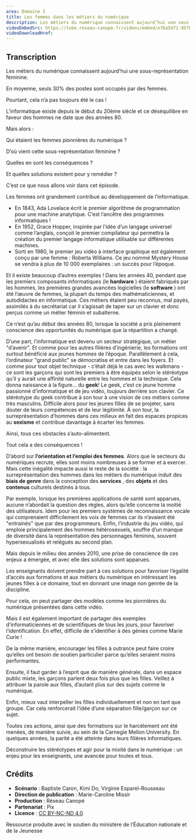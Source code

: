 ```yaml
---
area: Domaine 5
title: Les femmes dans les métiers du numérique
description: Les métiers du numérique connaissent aujourd’hui une sous-représentation féminine. Pourtant, cela n’a pas toujours été le cas ! Mais alors, qui étaient les femmes pionnières du numérique ? D’où vient cette sous-représentation féminine ? Quelles en sont les conséquences ? Et quelles solutions existent pour y remédier ?
videoEmbedSrc: https://tube.reseau-canope.fr/videos/embed/e76a5d71-95fb-4ed4-bc2e-af6c4dc47209
videoDownloadHref: 
---
```


## Transcription

Les métiers du numérique connaissent aujourd’hui une sous-représentation féminine.

En moyenne, seuls 30% des postes sont occupés par des femmes.

Pourtant, cela n’a pas toujours été le cas !

L’informatique existe depuis le début du 20ème siècle et ce déséquilibre en faveur des hommes ne date que des années 80.

Mais alors :

Qui étaient les femmes pionnières du numérique ?

D’où vient cette sous-représentation féminine ?

Quelles en sont les conséquences ?

Et quelles solutions existent pour y remédier ?

C’est ce que nous allons voir dans cet épisode.

Les femmes ont grandement contribué au développement de l’informatique.

- En 1843, Ada Lovelace écrit le premier algorithme de programmation pour une machine analytique. C’est l’ancêtre des programmes informatiques !
- En 1952, Grace Hopper, inspirée par l’idée d’un langage universel comme l’anglais, conçoit le premier compilateur qui permettra la création du premier langage informatique utilisable sur différentes machines.
- Sorti en 1980, le premier jeu vidéo à interface graphique est également conçu par une femme : Roberta Williams. Ce jeu nommé Mystery House se vendra à plus de 10 000 exemplaires : un succès pour l’époque.

Et il existe beaucoup d’autres exemples ! Dans les années 40, pendant que les premiers composants informatiques (le **hardware** ) étaient fabriqués par les hommes, les premières grandes avancées logicielles (le **software** ) ont été l’œuvre de femmes, la plupart du temps des mathématiciennes, et autodidactes en informatique. Ces métiers étaient peu reconnus, mal payés, assimilés à du secrétariat car il s’agissait de taper sur un clavier et donc perçus comme un métier féminin et subalterne.

Ce n’est qu’au début des années 80, lorsque la société a pris pleinement conscience des opportunités du numérique que la répartition a changé.

D’une part, l’informatique est devenu un secteur stratégique, un métier "d’avenir". Et comme pour les autres filières d’ingénierie, les formations ont surtout bénéficié aux jeunes hommes de l’époque. Parallèlement à cela, l’ordinateur "grand public" se démocratise et entre dans les foyers. Et comme pour tout objet technique - c’était déjà le cas avec les walkmans - ce sont les garçons qui sont les premiers à être équipés selon le stéréotype qu’il y aurait une affinité naturelle entre les hommes et la technique. Cela donna naissance à la figure… du **geek**! Le geek, c’est ce jeune homme passionné d’informatique et de jeu vidéo, toujours derrière son clavier. Ce stéréotype du geek contribue à son tour à une vision de ces métiers comme très masculins. Difficile alors pour les jeunes filles de se projeter, sans douter de leurs compétences et de leur légitimité. À son tour, la surreprésentation d’hommes dans ces milieux en fait des espaces propices au **sexisme** et contribue davantage à écarter les femmes.

Ainsi, tous ces obstacles s’auto-alimentent.

Tout cela a des conséquences !

D’abord sur **l’orientation et l’emploi des femmes**. Alors que le secteurs du numériques recrute, elles sont moins nombreuses à se former et à exercer. Mais cette inégalité impacte aussi le reste de la société : la surreprésentation des hommes dans les métiers du numérique induit des **biais de genre** dans la conception des **services** , des **objets** et des **contenus** culturels destinés à tous.

Par exemple, lorsque les premières applications de santé sont apparues, aucune n’abordait la question des règles, alors qu’elle concerne la moitié des utilisateurs. Idem pour les premiers systèmes de reconnaissance vocale qui comprenaient difficilement les voix de femmes car ils n’avaient été "entrainés" que par des programmeurs. Enfin, l’industrie du jeu vidéo, qui emploie principalement des hommes hétérosexuels, souffre d’un manque de diversité dans la représentation des personnages féminins, souvent hypersexualisés et relégués au second plan.

Mais depuis le milieu des années 2010, une prise de conscience de ces enjeux a émergée, et avec elle des solutions sont apparues.

Les enseignants doivent prendre part à ces solutions pour favoriser l’égalité d’accès aux formations et aux métiers du numérique en intéressant les jeunes filles à ce domaine, tout en donnant une image non genrée de la discipline.

Pour cela, on peut partager des modèles comme les pionnières du numérique présentées dans cette vidéo.

Mais il est également important de partager des exemples d’informaticiennes et de scientifiques de tous les jours, pour favoriser l’identification. En effet, difficile de s’identifier à des génies comme Marie Curie !

De la même manière, encourager les filles à outrance peut faire croire qu’elles ont besoin de soutien particulier parce qu’elles seraient moins performantes.

Ensuite, il faut garder à l’esprit que de manière générale, dans un espace public mixte, les garçons parlent deux fois plus que les filles. Veillez à attribuer la parole aux filles, d’autant plus sur des sujets comme le numérique.

Enfin, mieux vaut interpeller les filles individuellement et non en tant que groupe. Car cela renforcerait l’idée d’une séparation fille/garçon sur ce sujet.

Toutes ces actions, ainsi que des formations sur le harcèlement ont été menées, de manière suivie, au sein de la Carnegie Mellon University. En quelques années, la parité a été atteinte dans leurs filières informatiques.

Déconstruire les stéréotypes et agir pour la mixité dans le numérique : un enjeu pour les enseignants, une avancée pour toutes et tous.

## Crédits

- **Scénario** : Baptiste Caron, Kimi Do, Virginie Esparel-Rousseau
- **Direction de publication** : Marie-Caroline Missir
- **Production** : Réseau Canopé
- **Partenariat** : Pix
- **Licence** : [CC BY-NC-ND 4.0](https://creativecommons.org/licenses/by-nc-nd/4.0/deed.fr)

Ressource produite avec le soutien du ministère de l’Éducation nationale et de la Jeunesse
